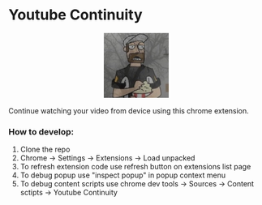 # Youtube Continuity

<p align="center">
  <img src="https://github.com/alexverbitsky/youtube-continuity/blob/master/images/icon128.png" alt="Youtube Continuity"/>
</p>

Continue watching your video from device using this chrome extension.

### How to develop:
1. Clone the repo
1. Chrome -> Settings -> Extensions -> Load unpacked
1. To refresh extension code use refresh button on extensions list page
1. To debug popup use "inspect popup" in popup context menu
1. To debug content scripts use chrome dev tools -> Sources -> Content sctipts -> Youtube Continuity

